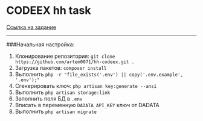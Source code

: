 CODEEX hh task
=

[Ссылка на задание](http://codeex.ru/tests/back-end.pdf)

***

###Начальная настройка:
1. Клонирование репозитория: `git clone https://github.com/artem0071/hh-codeex.git .`
2. Загрузка пакетов: `composer install`
3. Выполнить `php -r "file_exists('.env') || copy('.env.example', '.env');"`
4. Сгенерировать ключ: `php artisan key:generate --ansi`
5. Выполнить `php artisan storage:link`
6. Заполнить поля БД в `.env`
7. Вписать в переменную `DADATA_API_KEY` ключ от DADATA
8. Выполнить `php artisan migrate`
